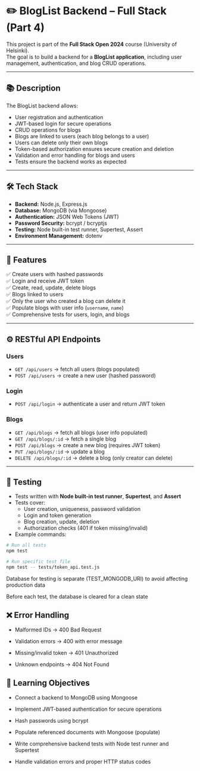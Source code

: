# ✏️ BlogList Backend – Full Stack (Part 4)

This project is part of the **Full Stack Open 2024** course (University of Helsinki).  
The goal is to build a backend for a **BlogList application**, including user management, authentication, and blog CRUD operations.

---

## 📚 Description

The BlogList backend allows:

- User registration and authentication
- JWT-based login for secure operations
- CRUD operations for blogs
- Blogs are linked to users (each blog belongs to a user)
- Users can delete only their own blogs
- Token-based authorization ensures secure creation and deletion
- Validation and error handling for blogs and users
- Tests ensure the backend works as expected

---

## 🛠️ Tech Stack

- **Backend:** Node.js, Express.js
- **Database:** MongoDB (via Mongoose)
- **Authentication:** JSON Web Tokens (JWT)
- **Password Security:** bcrypt / bcryptjs
- **Testing:** Node built-in test runner, Supertest, Assert
- **Environment Management:** dotenv

---

## 🚀 Features

✅ Create users with hashed passwords  
✅ Login and receive JWT token  
✅ Create, read, update, delete blogs  
✅ Blogs linked to users  
✅ Only the user who created a blog can delete it  
✅ Populate blogs with user info (`username`, `name`)  
✅ Comprehensive tests for users, login, and blogs

---

## ⚙️ RESTful API Endpoints

### Users

- `GET /api/users` → fetch all users (blogs populated)
- `POST /api/users` → create a new user (hashed password)

### Login

- `POST /api/login` → authenticate a user and return JWT token

### Blogs

- `GET /api/blogs` → fetch all blogs (user info populated)
- `GET /api/blogs/:id` → fetch a single blog
- `POST /api/blogs` → create a new blog (requires JWT token)
- `PUT /api/blogs/:id` → update a blog
- `DELETE /api/blogs/:id` → delete a blog (only creator can delete)

---

## 🧪 Testing

- Tests written with **Node built-in test runner**, **Supertest**, and **Assert**
- Tests cover:
  - User creation, uniqueness, password validation
  - Login and token generation
  - Blog creation, update, deletion
  - Authorization checks (401 if token missing/invalid)
- Example commands:

```bash
# Run all tests
npm test

# Run specific test file
npm test -- tests/token_api.test.js
```

Database for testing is separate (TEST_MONGODB_URI) to avoid affecting production data

Before each test, the database is cleared for a clean state

## ❌ Error Handling

- Malformed IDs → 400 Bad Request

- Validation errors → 400 with error message

- Missing/invalid token → 401 Unauthorized

- Unknown endpoints → 404 Not Found

## 🎯 Learning Objectives

- Connect a backend to MongoDB using Mongoose

- Implement JWT-based authentication for secure operations

- Hash passwords using bcrypt

- Populate referenced documents with Mongoose (populate)

- Write comprehensive backend tests with Node test runner and Supertest

- Handle validation errors and proper HTTP status codes
